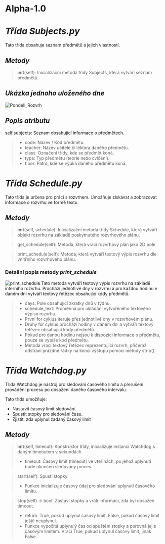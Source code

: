 # Alpha-1.0

# *Třída Subjects.py*
Tato třída obsahuje seznam předmětů a jejich vlastností.

## *Metody*
> __init__(self): Inicializační metoda třídy Subjects, která vytváří seznam předmětů.

## *Ukázka jednoho uloženého dne*
![Pondeli_Rozvrh](https://github.com/tomasnovotnyy/Alpha-1.0/assets/84340580/08deca94-e8b7-45df-94ec-b637b5e9a0cb)

## *Popis atributu*
self.subjects: Seznam obsahující informace o předmětech.
> - code: Název / Kód předmětu.
> - teacher: Název učitele či lektora daného předmětu.
> - class: Označení třídy, kde se předmět koná.
> - type: Typ předmětu (teorie nebo cvičení).
> - floor: Patro, kde se výuka daného předmětu koná.

# *Třída Schedule.py*
Tato třída je určena pro práci s rozvrhem. Umožňuje získávat a zobrazovat informace o rozvrhu ve formě textu.

## *Metody*
> __init__(self, schedule): Inicializační metoda třídy Schedule, která vytváří objekt rozvrhu na základě poskytnutého rozvrhového plánu.

> get_schedule(self): Metoda, která vrací rozvrhový plán jako 2D pole.

> print_schedule(self): Metoda, která vytváří textový výpis rozvrhu dle vnitřního rozvrhového plánu.
### **Detailní popis metody _print_schedule_**
![print_schedule](https://github.com/tomasnovotnyy/Alpha-1.0/assets/84340580/4b9e9bd0-55fc-4c85-a01c-6ae8357076d3)
Tato metoda vytváří textový výpis rozvrhu na základě interního rozvrhu. Prochází jednotlivé dny v rozvrhu a pro každou hodinu v daném dni vytváří textový řetězec obsahující kódy předmětů.
> - days: Pole obsahující zkratky dnů v týdnu.
> - schedule_text: Proměnná pro ukládání vytvořeného textového výpisu rozvrhu.
> - První for cyklus iteruje přes jednotlivé dny v rozvrhovém plánu.
> - Druhý for cyklus prochází hodiny v daném dni a vytváří textový řetězec obsahující kódy předmětů.
> - Pokud pro danou hodinu nejsou k dispozici informace o předmětu, pouze se vypíše kód předmětu.
> - Metoda vrací textový řetězec reprezentující rozvrh, přičemž odstraní prázdné řádky na konci výstupu pomocí metody strip().

# *Třída Watchdog.py*
Třída Watchdog je nástroj pro sledování časového limitu a přerušení provádění procesu po dosažení daného časového intervalu.

Tato třída umožňuje:

- Nastavit časový limit sledování.
- Spustit stopky pro sledování času.
- Zjistit, zda uplynul zadaný časový limit
## *Metody*
> __init__(self, timeout): Konstruktor třídy, inicializuje instanci Watchdog s daným timeoutem v sekundách.
> - timeout: Časový limit (timeout) ve vteřinách, po jehož uplynutí bude ukončen sledovaný proces.

> start(self): Spustí stopky.
> - Funkce inicializuje časový údaj pro sledování uplynutí časového limitu.

> stop(self) -> bool: Zastaví stopky a vrátí informaci, zda byl dosažen timeout.
> - return: True, pokud uplynul časový limit. False, pokud časový limit ještě neuplynul.
> - Funkce vypočítá uplynulý čas od spuštění stopky a porovná jej s časovým limitem. Vrací True, pokud uplynul časový limit, jinak False.
